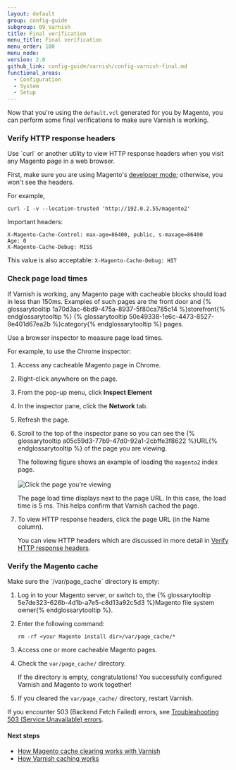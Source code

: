 ```yaml
---
layout: default
group: config-guide
subgroup: 09_Varnish
title: Final verification
menu_title: Final verification
menu_order: 100
menu_node:
version: 2.0
github_link: config-guide/varnish/config-varnish-final.md
functional_areas:
  - Configuration
  - System
  - Setup
---
```


Now that you're using the `default.vcl` generated for you by Magento, you can perform some final verifications to make sure Varnish is working.

<h3 id="config-varnish-final-verify-headers">Verify HTTP response headers</h3>
Use `curl` or another utility to view HTTP response headers when you visit any Magento page in a web browser.

First, make sure you are using Magento's [developer mode]({{page.baseurl}}config-guide/cli/config-cli-subcommands-mode.html#config-mode-change); otherwise, you won't see the headers.

For example,

	curl -I -v --location-trusted 'http://192.0.2.55/magento2'

Important headers:

	X-Magento-Cache-Control: max-age=86400, public, s-maxage=86400
	Age: 0
	X-Magento-Cache-Debug: MISS

<div class="bs-callout bs-callout-info" id="info">
	<p>This value is also acceptable: <code>X-Magento-Cache-Debug: HIT</code></p>
</div>

<h3 id="config-varnish-final-response">Check page load times</h3>
If Varnish is working, any Magento page with cacheable blocks should load in less than 150ms. Examples of such pages are the front door and {% glossarytooltip 1a70d3ac-6bd9-475a-8937-5f80ca785c14 %}storefront{% endglossarytooltip %} {% glossarytooltip 50e49338-1e6c-4473-8527-9e401d67ea2b %}category{% endglossarytooltip %} pages.

Use a browser inspector to measure page load times.

For example, to use the Chrome inspector:

1.	Access any cacheable Magento page in Chrome.
2.	Right-click anywhere on the page.
3.	From the pop-up menu, click **Inspect Element**
4.	In the inspector pane, click the **Network** tab.
5.	Refresh the page.
6.	Scroll to the top of the inspector pane so you can see the {% glossarytooltip a05c59d3-77b9-47d0-92a1-2cbffe3f8622 %}URL{% endglossarytooltip %} of the page you are viewing.

	The following figure shows an example of loading the `magento2` index page.<br><br>
	<img src="{{ site.baseurl }}common/images/config_varnish_inspector.png" alt="Click the page you're viewing">

	The page load time displays next to the page URL. In this case, the load time is 5 ms. This helps confirm that Varnish cached the page.

7.	To view HTTP response headers, click the page URL (in the Name column).

	You can view HTTP headers which are discussed in more detail in <a href="#config-varnish-final-verify-headers">Verify HTTP response headers</a>.

<h3 id="config-varnish-final-verify-cache">Verify the Magento cache</h3>
Make sure the `<your Magento install dir>/var/page_cache` directory is empty:

1.	Log in to your Magento server, or switch to, the {% glossarytooltip 5e7de323-626b-4d1b-a7e5-c8d13a92c5d3 %}Magento file system owner{% endglossarytooltip %}.
2.	Enter the following command:

		rm -rf <your Magento install dir>/var/page_cache/*

3.	Access one or more cacheable Magento pages.
4.	Check the `var/page_cache/` directory.

	If the directory is empty, congratulations! You successfully configured Varnish and Magento to work together!
5.	If you cleared the `var/page_cache/` directory, restart Varnish.

<div class="bs-callout bs-callout-info" id="info">
	<p>If you encounter 503 (Backend Fetch Failed) errors, see <a href="{{page.baseurl}}config-guide/varnish/tshoot-varnish-503.html">Troubleshooting 503 (Service Unavailable) errors</a>.</p>
</div>

#### Next steps
*	<a href="{{page.baseurl}}config-guide/varnish/use-varnish-cache.html">How Magento cache clearing works with Varnish</a>
*	<a href="{{page.baseurl}}config-guide/varnish/use-varnish-cache-how.html">How Varnish caching works</a>

